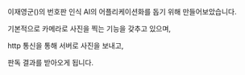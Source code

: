 이재영군()의 번호판 인식 AI의 어플리케이션화를 돕기 위해 만들어보았습니다.

기본적으로 카메라로 사진을 찍는 기능을 갖추고 있으며,

http 통신을 통해 서버로 사진을 보내고,

판독 결과를 받아오게 됩니다.
